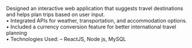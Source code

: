  Designed an interactive web application that suggests travel destinations and helps plan trips based on user input. <br> 
•  Integrated APIs for weather, transportation, and accommodation options. <br> 
• Included a currency conversion feature for better international travel planning <br> 
• Technologies Used: – ReactJS, Node js, MySQL
